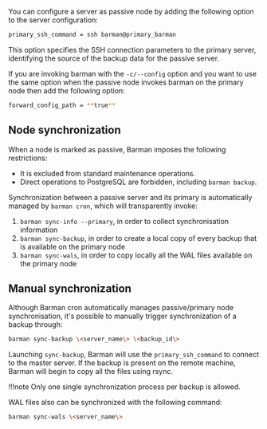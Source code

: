 You can configure a server as passive node by adding the following option to the server configuration:
```bash
primary_ssh_command = ssh barman@primary_barman
```
This option specifies the SSH connection parameters to the primary server, identifying the source of the backup data for the passive server.

If you are invoking barman with the `-c/--config` option and you want to use the same option when the passive node invokes barman on the primary node then add the following option:
```bash
forward_config_path = **true**
```
## Node synchronization

When a node is marked as passive, Barman imposes the following restrictions:

-  It is excluded from standard maintenance operations.
-  Direct operations to PostgreSQL are forbidden, including `barman backup`.

Synchronization between a passive server and its primary is automatically managed by `barman cron`, which will transparently invoke:

1.  `barman sync-info --primary`, in order to collect synchronisation information
2.  `barman sync-backup`, in order to create a local copy of every backup that is available on the primary node
3.  `barman sync-wals`, in order to copy locally all the WAL files available on the primary node

## Manual synchronization

Although Barman cron automatically manages passive/primary node synchronisation, it's possible to manually trigger synchronization of a backup through:
```bash
barman sync-backup \<server_name\> \<backup_id\>
```
Launching `sync-backup`, Barman will use the `primary_ssh_command` to connect to the master server.  If the backup is present on the remote machine, Barman will begin to copy all the files using rsync. 

!!!note
    Only one single synchronization process per backup is allowed.

WAL files also can be synchronized with the following command:
```bash
barman sync-wals \<server_name\>
```